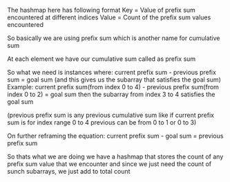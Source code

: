 
The hashmap here has following format
Key = Value of prefix sum encountered at different indices
Value = Count of the prefix sum values encountered

So basically we are using prefix sum which is another name for cumulative sum


At each element we have our cumulative sum called as prefix sum


So what we need is instances where:
current prefix sum - previous prefix sum = goal sum (and this gives us the subarray that satisfies the goal sum)
Example:
current prefix sum(from index 0 to 4)  -  previous prefix sum(from index 0 to 2) = goal sum
then the subarray from index 3 to 4 satisfies the goal sum

(previous prefix sum is any previous cumulative sum like if current prefix sum is for index range 0 to 4 previous can be from 0 to 1 or 0 to 3)

On further reframing the equation:
current prefix sum - goal sum  = previous prefix sum


So thats what we are doing we have a hashmap that stores the count of any prefix sum value that we encounter and  since we just need the count of sunch subarrays, we just add to total count
